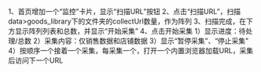 1、首页增加一个“监控”卡片，显示“扫描URL”按钮
2、点击“扫描URL”，扫描data>goods_library下的文件夹的collectUrl数量，作为阵列
3、扫描完成，在下方显示阵列列表和总数，并显示“开始采集”
4、点击开始采集
    1）显示进度：待处理/总数
    2）采集内容：仅销售数据和店铺数据
    3）显示“暂停采集”、“停止采集”
    4）按顺序一个接着一个采集，每采集一个，打开一个内置浏览器加载URL，采集后访问下一个URL


